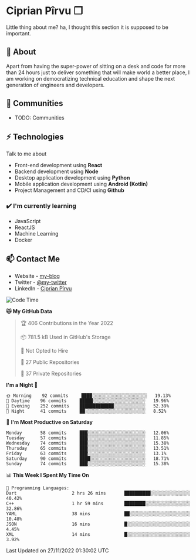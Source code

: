 # Ciprian Pîrvu ❐

Little thing about me? ha, I thought this section it is supposed to be important.

## 🧐 About

Apart from having the super-power of sitting on a desk and code for more than 24 hours just to deliver something that will make world a better place, I am working on democratizing technical education and shape the next generation of engineers and developers.

## 👯 Communities

-   TODO: Communities

## ⚡ Technologies

Talk to me about

-   Front-end development using **React**
-   Backend development using **Node**
-   Desktop application development using **Python**
-   Mobile application development using **Android (Kotlin)**
-   Project Management and CD/CI using **Github**

### ✔️ I'm currently learning

-   JavaScript
-   ReactJS
-   Machine Learning
-   Docker

## 📫 Contact Me

-   Website - [my-blog]()
-   Twitter - [@my-twitter]()
-   LinkedIn - [Ciprian Pîrvu](https://www.linkedin.com/in/p%C3%AErvu-ciprian-cristian-4415991b1/)

<!--START_SECTION:waka-->
![Code Time](http://img.shields.io/badge/Code%20Time-1%2C364%20hrs%2023%20mins-blue)

**🐱 My GitHub Data** 

> 🏆 406 Contributions in the Year 2022
 > 
> 📦 781.5 kB Used in GitHub's Storage 
 > 
> 🚫 Not Opted to Hire
 > 
> 📜 27 Public Repositories 
 > 
> 🔑 37 Private Repositories  
 > 
**I'm a Night 🦉** 

```text
🌞 Morning    92 commits     ████░░░░░░░░░░░░░░░░░░░░░   19.13% 
🌆 Daytime    96 commits     █████░░░░░░░░░░░░░░░░░░░░   19.96% 
🌃 Evening    252 commits    █████████████░░░░░░░░░░░░   52.39% 
🌙 Night      41 commits     ██░░░░░░░░░░░░░░░░░░░░░░░   8.52%

```
📅 **I'm Most Productive on Saturday** 

```text
Monday       58 commits     ███░░░░░░░░░░░░░░░░░░░░░░   12.06% 
Tuesday      57 commits     ███░░░░░░░░░░░░░░░░░░░░░░   11.85% 
Wednesday    74 commits     ███░░░░░░░░░░░░░░░░░░░░░░   15.38% 
Thursday     65 commits     ███░░░░░░░░░░░░░░░░░░░░░░   13.51% 
Friday       63 commits     ███░░░░░░░░░░░░░░░░░░░░░░   13.1% 
Saturday     90 commits     ████░░░░░░░░░░░░░░░░░░░░░   18.71% 
Sunday       74 commits     ███░░░░░░░░░░░░░░░░░░░░░░   15.38%

```


📊 **This Week I Spent My Time On** 

```text
💬 Programming Languages: 
Dart                     2 hrs 26 mins       ██████████░░░░░░░░░░░░░░░   40.42% 
C++                      1 hr 59 mins        ████████░░░░░░░░░░░░░░░░░   32.86% 
YAML                     38 mins             ██░░░░░░░░░░░░░░░░░░░░░░░   10.48% 
JSON                     16 mins             █░░░░░░░░░░░░░░░░░░░░░░░░   4.45% 
XML                      14 mins             █░░░░░░░░░░░░░░░░░░░░░░░░   3.92%

```


 Last Updated on 27/11/2022 01:30:02 UTC
<!--END_SECTION:waka-->
